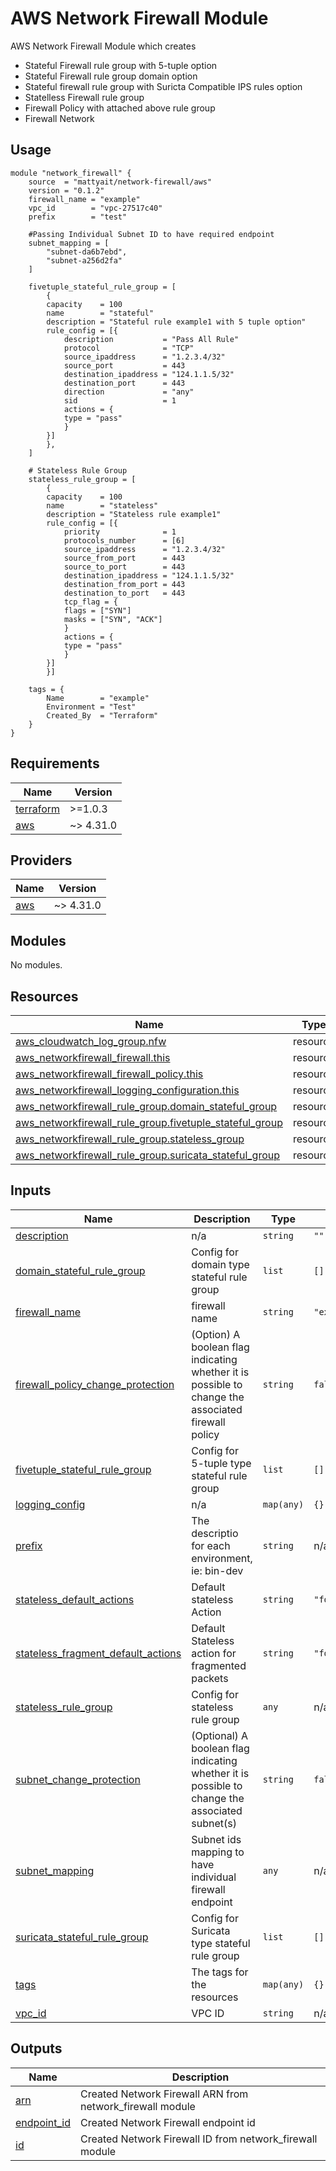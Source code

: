 #  AWS Network Firewall Module

AWS Network Firewall Module which creates

-  Stateful Firewall rule group with 5-tuple option
-  Stateful Firewall rule group domain option
-  Stateful firewall rule group with Suricta Compatible IPS rules option
- Statelless Firewall rule group
- Firewall Policy with attached above rule group
- Firewall Network

## Usage

    module "network_firewall" {
        source  = "mattyait/network-firewall/aws"
        version = "0.1.2"
        firewall_name = "example"
        vpc_id        = "vpc-27517c40"
        prefix        = "test"

        #Passing Individual Subnet ID to have required endpoint
        subnet_mapping = [
            "subnet-da6b7ebd",
            "subnet-a256d2fa"
        ]

        fivetuple_stateful_rule_group = [
            {
            capacity    = 100
            name        = "stateful"
            description = "Stateful rule example1 with 5 tuple option"
            rule_config = [{
                description           = "Pass All Rule"
                protocol              = "TCP"
                source_ipaddress      = "1.2.3.4/32"
                source_port           = 443
                destination_ipaddress = "124.1.1.5/32"
                destination_port      = 443
                direction             = "any"
                sid                   = 1
                actions = {
                type = "pass"
                }
            }]
            },
        ]

        # Stateless Rule Group
        stateless_rule_group = [
            {
            capacity    = 100
            name        = "stateless"
            description = "Stateless rule example1"
            rule_config = [{
                priority              = 1
                protocols_number      = [6]
                source_ipaddress      = "1.2.3.4/32"
                source_from_port      = 443
                source_to_port        = 443
                destination_ipaddress = "124.1.1.5/32"
                destination_from_port = 443
                destination_to_port   = 443
                tcp_flag = {
                flags = ["SYN"]
                masks = ["SYN", "ACK"]
                }
                actions = {
                type = "pass"
                }
            }]
            }]

        tags = {
            Name        = "example"
            Environment = "Test"
            Created_By  = "Terraform"
        }
    }

<!-- BEGIN_TF_DOCS -->
## Requirements

| Name | Version |
|------|---------|
| <a name="requirement_terraform"></a> [terraform](#requirement\_terraform) | >=1.0.3 |
| <a name="requirement_aws"></a> [aws](#requirement\_aws) | ~> 4.31.0 |

## Providers

| Name | Version |
|------|---------|
| <a name="provider_aws"></a> [aws](#provider\_aws) | ~> 4.31.0 |

## Modules

No modules.

## Resources

| Name | Type |
|------|------|
| [aws_cloudwatch_log_group.nfw](https://registry.terraform.io/providers/hashicorp/aws/latest/docs/resources/cloudwatch_log_group) | resource |
| [aws_networkfirewall_firewall.this](https://registry.terraform.io/providers/hashicorp/aws/latest/docs/resources/networkfirewall_firewall) | resource |
| [aws_networkfirewall_firewall_policy.this](https://registry.terraform.io/providers/hashicorp/aws/latest/docs/resources/networkfirewall_firewall_policy) | resource |
| [aws_networkfirewall_logging_configuration.this](https://registry.terraform.io/providers/hashicorp/aws/latest/docs/resources/networkfirewall_logging_configuration) | resource |
| [aws_networkfirewall_rule_group.domain_stateful_group](https://registry.terraform.io/providers/hashicorp/aws/latest/docs/resources/networkfirewall_rule_group) | resource |
| [aws_networkfirewall_rule_group.fivetuple_stateful_group](https://registry.terraform.io/providers/hashicorp/aws/latest/docs/resources/networkfirewall_rule_group) | resource |
| [aws_networkfirewall_rule_group.stateless_group](https://registry.terraform.io/providers/hashicorp/aws/latest/docs/resources/networkfirewall_rule_group) | resource |
| [aws_networkfirewall_rule_group.suricata_stateful_group](https://registry.terraform.io/providers/hashicorp/aws/latest/docs/resources/networkfirewall_rule_group) | resource |

## Inputs

| Name | Description | Type | Default | Required |
|------|-------------|------|---------|:--------:|
| <a name="input_description"></a> [description](#input\_description) | n/a | `string` | `""` | no |
| <a name="input_domain_stateful_rule_group"></a> [domain\_stateful\_rule\_group](#input\_domain\_stateful\_rule\_group) | Config for domain type stateful rule group | `list` | `[]` | no |
| <a name="input_firewall_name"></a> [firewall\_name](#input\_firewall\_name) | firewall name | `string` | `"example"` | no |
| <a name="input_firewall_policy_change_protection"></a> [firewall\_policy\_change\_protection](#input\_firewall\_policy\_change\_protection) | (Option) A boolean flag indicating whether it is possible to change the associated firewall policy | `string` | `false` | no |
| <a name="input_fivetuple_stateful_rule_group"></a> [fivetuple\_stateful\_rule\_group](#input\_fivetuple\_stateful\_rule\_group) | Config for 5-tuple type stateful rule group | `list` | `[]` | no |
| <a name="input_logging_config"></a> [logging\_config](#input\_logging\_config) | n/a | `map(any)` | `{}` | no |
| <a name="input_prefix"></a> [prefix](#input\_prefix) | The descriptio for each environment, ie: bin-dev | `string` | n/a | yes |
| <a name="input_stateless_default_actions"></a> [stateless\_default\_actions](#input\_stateless\_default\_actions) | Default stateless Action | `string` | `"forward_to_sfe"` | no |
| <a name="input_stateless_fragment_default_actions"></a> [stateless\_fragment\_default\_actions](#input\_stateless\_fragment\_default\_actions) | Default Stateless action for fragmented packets | `string` | `"forward_to_sfe"` | no |
| <a name="input_stateless_rule_group"></a> [stateless\_rule\_group](#input\_stateless\_rule\_group) | Config for stateless rule group | `any` | n/a | yes |
| <a name="input_subnet_change_protection"></a> [subnet\_change\_protection](#input\_subnet\_change\_protection) | (Optional) A boolean flag indicating whether it is possible to change the associated subnet(s) | `string` | `false` | no |
| <a name="input_subnet_mapping"></a> [subnet\_mapping](#input\_subnet\_mapping) | Subnet ids mapping to have individual firewall endpoint | `any` | n/a | yes |
| <a name="input_suricata_stateful_rule_group"></a> [suricata\_stateful\_rule\_group](#input\_suricata\_stateful\_rule\_group) | Config for Suricata type stateful rule group | `list` | `[]` | no |
| <a name="input_tags"></a> [tags](#input\_tags) | The tags for the resources | `map(any)` | `{}` | no |
| <a name="input_vpc_id"></a> [vpc\_id](#input\_vpc\_id) | VPC ID | `string` | n/a | yes |

## Outputs

| Name | Description |
|------|-------------|
| <a name="output_arn"></a> [arn](#output\_arn) | Created Network Firewall ARN from network\_firewall module |
| <a name="output_endpoint_id"></a> [endpoint\_id](#output\_endpoint\_id) | Created Network Firewall endpoint id |
| <a name="output_id"></a> [id](#output\_id) | Created Network Firewall ID from network\_firewall module |
<!-- END_TF_DOCS -->